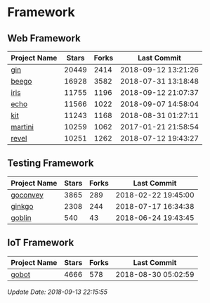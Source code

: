 # Framework

## Web Framework

| Project Name | Stars | Forks | Last Commit |
| ------------ | ----- | ----- | ----------- |
| [gin](https://github.com/gin-gonic/gin) | 20449 | 2414 | 2018-09-12 13:21:26 |
| [beego](https://github.com/astaxie/beego) | 16928 | 3582 | 2018-07-31 13:18:48 |
| [iris](https://github.com/kataras/iris) | 11755 | 1196 | 2018-09-12 21:07:37 |
| [echo](https://github.com/labstack/echo) | 11566 | 1022 | 2018-09-07 14:58:04 |
| [kit](https://github.com/go-kit/kit) | 11243 | 1168 | 2018-08-31 01:27:11 |
| [martini](https://github.com/go-martini/martini) | 10259 | 1062 | 2017-01-21 21:58:54 |
| [revel](https://github.com/revel/revel) | 10251 | 1262 | 2018-07-12 19:43:27 |

## Testing Framework

| Project Name | Stars | Forks | Last Commit |
| ------------ | ----- | ----- | ----------- |
| [goconvey](https://github.com/smartystreets/goconvey) | 3865 | 289 | 2018-02-22 19:45:00 |
| [ginkgo](https://github.com/onsi/ginkgo) | 2308 | 244 | 2018-07-17 16:34:38 |
| [goblin](https://github.com/franela/goblin) | 540 | 43 | 2018-06-24 19:43:45 |

## IoT Framework

| Project Name | Stars | Forks | Last Commit |
| ------------ | ----- | ----- | ----------- |
| [gobot](https://github.com/hybridgroup/gobot) | 4666 | 578 | 2018-08-30 05:02:59 |

*Update Date: 2018-09-13 22:15:55*